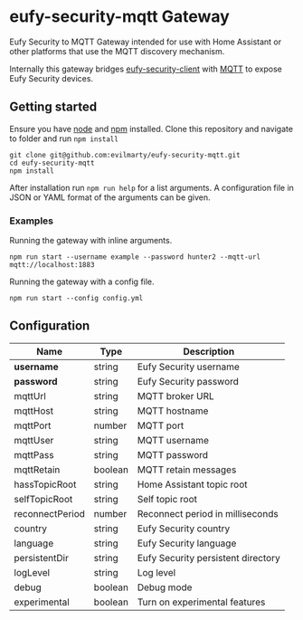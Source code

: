 # eufy-security-mqtt Gateway

Eufy Security to MQTT Gateway intended for use with Home Assistant or other
platforms that use the MQTT discovery mechanism.

Internally this gateway bridges [eufy-security-client](https://github.com/bropat/eufy-security-client)
with [MQTT](https://github.com/mqttjs/MQTT.js) to expose Eufy Security devices.

## Getting started

Ensure you have [node](https://nodejs.dev) and [npm](https://npmjs.org)
installed. Clone this repository and navigate to folder and run `npm install`

```shell
git clone git@github.com:evilmarty/eufy-security-mqtt.git
cd eufy-security-mqtt
npm install
```

After installation run `npm run help` for a list arguments.
A configuration file in JSON or YAML format of the arguments can be given.

### Examples

Running the gateway with inline arguments.
```shell
npm run start --username example --password hunter2 --mqtt-url mqtt://localhost:1883
```

Running the gateway with a config file.
```shell
npm run start --config config.yml
```

## Configuration

| Name | Type | Description |
| ---- | ---- | ----------- |
| **username** | string | Eufy Security username |
| **password** | string | Eufy Security password |
| mqttUrl | string | MQTT broker URL |
| mqttHost | string | MQTT hostname |
| mqttPort | number | MQTT port |
| mqttUser | string | MQTT username |
| mqttPass | string | MQTT password |
| mqttRetain | boolean | MQTT retain messages |
| hassTopicRoot | string | Home Assistant topic root |
| selfTopicRoot | string | Self topic root |
| reconnectPeriod | number | Reconnect period in milliseconds |
| country | string | Eufy Security country |
| language | string | Eufy Security language |
| persistentDir | string | Eufy Security persistent directory |
| logLevel | string | Log level |
| debug | boolean | Debug mode |
| experimental | boolean | Turn on experimental features |
